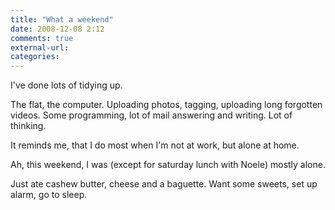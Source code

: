 ```yaml
---
title: "What a weekend"
date: 2008-12-08 2:12
comments: true
external-url:
categories:
---
```

I've done lots of tidying up.  
  
The flat, the computer. Uploading photos, tagging, uploading long forgotten videos. Some programming, lot of mail answering and writing. Lot of thinking.  
  
It reminds me, that I do most when I'm not at work, but alone at home.  
  
Ah, this weekend, I was (except for saturday lunch with Noele) mostly alone.  
  
Just ate cashew butter, cheese and a baguette. Want some sweets, set up alarm, go to sleep.
